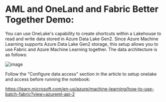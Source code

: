 # AML and OneLand and Fabric Better Together Demo:
You can use OneLake's capability to create shortcuts within a Lakehouse to read and write data stored in Azure Data Lake Gen2. Since Azure Machine Learning supports Azure Data Lake Gen2 storage, this setup allows you to use Fabric and Azure Machine Learning together. The data architecture is as follows:

![image](https://github.com/azeltov/aml_one_lake/assets/5873303/51c5babd-843b-44d5-af43-2ee74043ae59)

Follow the "Configure data access" section in the article  to setup onelake and access before running the notebook: 

https://learn.microsoft.com/en-us/azure/machine-learning/how-to-use-batch-fabric?view=azureml-api-2



